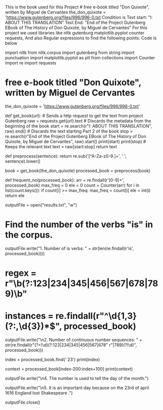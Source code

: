 This is the book used for this Project # free e-book titled "Don Quixote", written by Miguel de Cervantes the_don_quixote = 'https://www.gutenberg.org/files/996/996-0.txt
Condition is 	Text start: "I: ABOUT THIS TRANSLATION“ 
							Text End: "End of the Project Gutenberg EBook of The History of Don Quixote, by Miguel de Cervantes"
For this project we used libraries like
nltk
gutenburg
matplotlib.pyplot
counter
requests,
And also Regular expressions to find the following points.
Code is below


import nltk
from nltk.corpus import gutenberg
from string import punctuation
import matplotlib.pyplot as plt
from collections import Counter
import re
import requests

# free e-book titled "Don Quixote", written by Miguel de Cervantes
the_don_quixote = 'https://www.gutenberg.org/files/996/996-0.txt'


def get_book(url):
    # Sends a http request to get the text from project Gutenberg
    raw = requests.get(url).text
    # Discards the metadata from the beginning of the book
    start = re.search(r"I: ABOUT THIS TRANSLATION", raw).end()
    # Discards the text starting Part 2 of the book
    stop = re.search(r"End of the Project Gutenberg EBook of The History of Don Quixote, by Miguel de Cervantes",
                     raw).start()
    print(start)
    print(stop)
    # Keeps the relevant text
    text = raw[start:stop]
    return text


def preprocess(sentence):
    return re.sub('[^A-Za-z0-9.]+', ' ', sentence).lower()


book = get_book(the_don_quixote)
processed_book = preprocess(book)


def frequent_no(processed_book):
    arr = re.findall(r'[0-9]+', processed_book)
    max_freq = 0
    ele = 0
    count = Counter(arr)
    for i in list(count.keys()):
        if count[i] >= max_freq:
            max_freq = count[i]
            ele = int(i)
    return ele

outputFile = open("results.txt", "w")
# Find the number of the verbs "is" in the corpus.
outputFile.write("1. Number of is verbs: " + str(len(re.findall(r'is', processed_book))))
# regex = r"\b(?:123|234|345|456|567|678|789)\b"
# instances = re.findall(r"^\d{1,3}(?:,\d{3})*$", processed_book)
outputFile.write("\n2. Number of continuous number sequences: " + str(re.findall(r"(?<!\d)(?:123|234|345|456|567|678"
                                                                                 r"|789)(?!\d)", processed_book)))

index = processed_book.find(' 23')
print(index)

context = processed_book[index-200:index+100]
print(context)

outputFile.write("\n4. The number is used to tell the day of the month.")

outputFile.write("\n5. It is an important day because on the 23rd of april 1616 England lost Shakespeare .")


outputFile.close()

